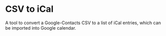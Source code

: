 # CSV to iCal

A tool to convert a Google-Contacts CSV to a list of
iCal entries, which can be imported into Google calendar.

